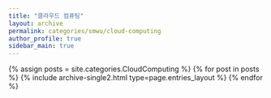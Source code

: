 ```yaml
---
title: "클라우드 컴퓨팅"
layout: archive
permalink: categories/smwu/cloud-computing
author_profile: true
sidebar_main: true
---
```


{% assign posts = site.categories.CloudComputing %}
{% for post in posts %} {% include archive-single2.html type=page.entries_layout %} {% endfor %}